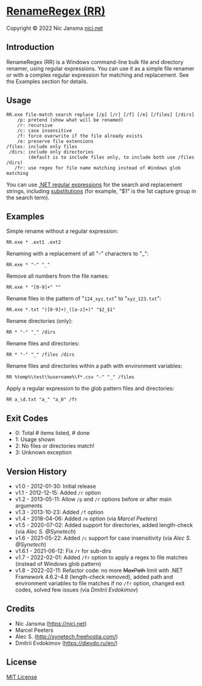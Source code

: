 # [RenameRegex (RR)]

Copyright &copy; 2022 Nic Jansma [nicj.net]

## Introduction

RenameRegex (RR) is a Windows command-line bulk file and directory renamer,
using regular expressions. You can use it as a simple file renamer or with
a complex regular expression for matching and replacement. See the Examples
section for details.

## Usage

    RR.exe file-match search replace [/p] [/r] [/f] [/e] [/files] [/dirs]
        /p: pretend (show what will be renamed)
        /r: recursive
        /c: case insensitive
        /f: force overwrite if the file already exists
        /e: preserve file extensions
    /files: include only files
     /dirs: include only directories
            (default is to include files only, to include both use /files /dirs)
       /fr: use regex for file name matching instead of Windows glob matching

You can use [.NET regular expressions] for the search and replacement strings,
including [substitutions] (for example, "$1" is the 1st capture group in the
search term).

## Examples

Simple rename without a regular expression:

    RR.exe * .ext1 .ext2

Renaming with a replacement of all "-" characters to "_":

    RR.exe * "-" "_"

Remove all numbers from the file names:

    RR.exe * "[0-9]+" ""

Rename files in the pattern of "`124_xyz.txt`" to "`xyz_123.txt`":

    RR.exe *.txt "([0-9]+)_([a-z]+)" "$2_$1"

Rename directories (only):

    RR * "-" "_" /dirs

Rename files and directories:

    RR * "-" "_" /files /dirs

Rename files and directories within a path with environment variables:

    RR %temp%\test\%username%\f*.csv "-" "_" /files

Apply a regular expression to the glob pattern files and directories:

    RR a_\d.txt "a_" "a_0" /fr

## Exit Codes

* 0: Total # items listed, # done
* 1: Usage shown
* 2: No files or directories match!
* 3: Unknown exception

## Version History

* v1.0 - 2012-01-30: Initial release
* v1.1 - 2012-12-15: Added `/r` option
* v1.2 - 2013-05-11: Allow `/p` and `/r` options before or after main arguments
* v1.3 - 2013-10-23: Added `/f` option
* v1.4 - 2018-04-06: Added `/e` option (via *Marcel Peeters*)
* v1.5 - 2020-07-02: Added support for directories, added length-check
(via *Alec S. @Synetech*)
* v1.6 - 2021-05-22: Added `/c` support for case insensitivity (via *Alec
S. @Synetech*)
* v1.6.1 - 2021-06-12: Fix `/r` for sub-dirs
* v1.7 - 2022-02-01: Added `/fr` option to apply a regex to file matches
(instead of Windows glob pattern)
* v1.8 - 2022-02-11: Refactor code: no more ~~MaxPath~~ limit with .NET
Framework 4.6.2-4.8 (length-check removed), added path and environment
variables to file matches if no `/fr` option, changed exit codes, solved
few issues (via *Dmitrii Evdokimov*)

## Credits

* Nic Jansma (<https://nicj.net>)
* Marcel Peeters
* Alec S. (<http://synetech.freehostia.com/>)
* Dmitrii Evdokimov (<https://dievdo.ru/en/>)

## License

[MIT License]

[RenameRegex (RR)]: https://nicj.net/windows-command-line-regular-expression-renaming-tool-renameregex/
[nicj.net]: https://nicj.net/
[.NET regular expressions]: https://docs.microsoft.com/en-us/dotnet/standard/base-types/regular-expressions
[substitutions]: https://docs.microsoft.com/en-us/dotnet/standard/base-types/substitutions-in-regular-expressionshttp://msdn.microsoft.com/en-us/library/ewy2t5e0.aspx
[MIT License]: LICENSE

